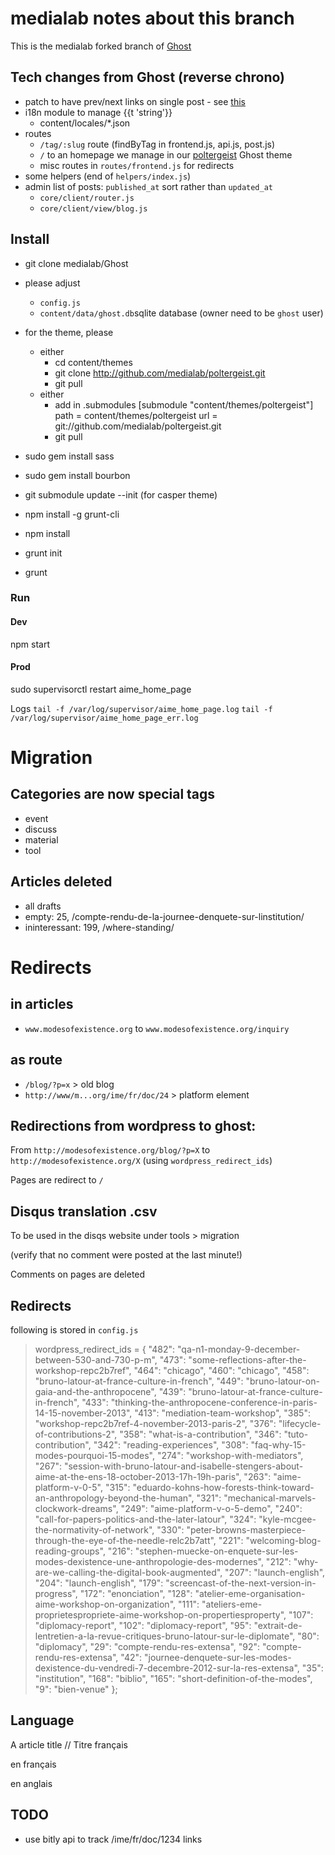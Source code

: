 # medialab notes about this branch

This is the medialab forked branch of [Ghost](https://github.com/TryGhost/Ghost)

## Tech changes from Ghost (reverse chrono)

- patch to have prev/next links on single post - see [this](https://github.com/cobbspur/Ghost/commit/e38a6c02273b16ef44f0d77a61cd49ad6a7c89af#comments)
- i18n module to manage {{t 'string'}}
	- content/locales/*.json
- routes
	- `/tag/:slug` route (findByTag in frontend.js, api.js, post.js)
	- `/` to an homepage we manage in our [poltergeist](https://github.com/medialab/poltergeist) Ghost theme
  - misc routes in `routes/frontend.js` for redirects
- some helpers (end of `helpers/index.js`)
- admin list of posts: `published_at` sort rather than `updated_at`
	- `core/client/router.js`
	- `core/client/view/blog.js`

## Install

- git clone medialab/Ghost

- please adjust
	- `config.js`
	- `content/data/ghost.db`sqlite database (owner need to be `ghost` user)

- for the theme, please
	- either
		- cd content/themes
		- git clone http://github.com/medialab/poltergeist.git
		- git pull
	- either
		- add in .submodules
			[submodule "content/themes/poltergeist"]
				path = content/themes/poltergeist
				url = git://github.com/medialab/poltergeist.git
		- git pull

- sudo gem install sass
- sudo gem install bourbon

- git submodule update --init (for casper theme)
- npm install -g grunt-cli
- npm install
- grunt init
- grunt

### Run
#### Dev
  npm start

#### Prod
  sudo supervisorctl restart aime_home_page

Logs
  `tail -f /var/log/supervisor/aime_home_page.log`
  `tail -f /var/log/supervisor/aime_home_page_err.log`

# Migration
## Categories are now special tags
- event
- discuss
- material
- tool

## Articles deleted
- all drafts
- empty: 25, /compte-rendu-de-la-journee-denquete-sur-linstitution/
- ininteressant: 199, /where-standing/

# Redirects
## in articles
- `www.modesofexistence.org` to `www.modesofexistence.org/inquiry`

## as route
- `/blog/?p=x` > old blog 
- `http://www/m...org/ime/fr/doc/24` > platform element

## Redirections from wordpress to ghost:
From `http://modesofexistence.org/blog/?p=X` to `http://modesofexistence.org/X` (using `wordpress_redirect_ids`)

Pages are redirect to `/`

## Disqus translation .csv
To be used in the disqs website under tools > migration

(verify that no comment were posted at the last minute!)

Comments on pages are deleted

## Redirects
following is stored in `config.js`
    
> wordpress_redirect_ids = {
  "482":  "qa-n1-monday-9-december-between-530-and-730-p-m",
  "473":  "some-reflections-after-the-workshop-repc2b7ref",
  "464":  "chicago",
  "460":  "chicago",
  "458":  "bruno-latour-at-france-culture-in-french",
  "449":  "bruno-latour-on-gaia-and-the-anthropocene",
  "439":  "bruno-latour-at-france-culture-in-french",
  "433":  "thinking-the-anthropocene-conference-in-paris-14-15-november-2013",
  "413":  "mediation-team-workshop",
  "385":  "workshop-repc2b7ref-4-november-2013-paris-2",
  "376":  "lifecycle-of-contributions-2",
  "358":  "what-is-a-contribution",
  "346":  "tuto-contribution",
  "342":  "reading-experiences",
  "308":  "faq-why-15-modes-pourquoi-15-modes",
  "274":  "workshop-with-mediators",
  "267":  "session-with-bruno-latour-and-isabelle-stengers-about-aime-at-the-ens-18-october-2013-17h-19h-paris",
  "263":  "aime-platform-v-0-5",
  "315":  "eduardo-kohns-how-forests-think-toward-an-anthropology-beyond-the-human",
  "321":  "mechanical-marvels-clockwork-dreams",
  "249":  "aime-platform-v-o-5-demo",
  "240":  "call-for-papers-politics-and-the-later-latour",
  "324":  "kyle-mcgee-the-normativity-of-network",
  "330":  "peter-browns-masterpiece-through-the-eye-of-the-needle-relc2b7att",
  "221":  "welcoming-blog-reading-groups",
  "216":  "stephen-muecke-on-enquete-sur-les-modes-dexistence-une-anthropologie-des-modernes",
  "212":  "why-are-we-calling-the-digital-book-augmented",
  "207":  "launch-english",
  "204":  "launch-english",
  "179":  "screencast-of-the-next-version-in-progress",
  "172":  "enonciation",
  "128":  "atelier-eme-organisation-aime-workshop-on-organization",
  "111":  "ateliers-eme-proprietespropriete-aime-workshop-on-propertiesproperty",
  "107":  "diplomacy-report",
  "102":  "diplomacy-report",
  "95": "extrait-de-lentretien-a-la-revue-critiques-bruno-latour-sur-le-diplomate",
  "80": "diplomacy",
  "29": "compte-rendu-res-extensa",
  "92": "compte-rendu-res-extensa",
  "42": "journee-denquete-sur-les-modes-dexistence-du-vendredi-7-decembre-2012-sur-la-res-extensa",
  "35": "institution",
  "168":  "biblio",
  "165":  "short-definition-of-the-modes",
  "9":  "bien-venue"
};

## Language
A article title // Titre français
<!-- fr -->
en français
<!-- en -->
en anglais

## TODO
- use bitly api to track /ime/fr/doc/1234 links
